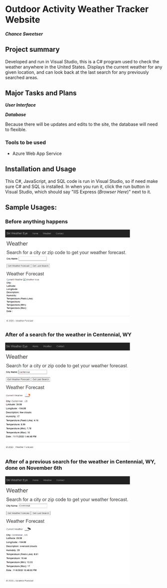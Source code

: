 # Outdoor Activity Weather Tracker Website
##### Chance Sweetser

## Project summary ##
Developed and run in Visual Studio, this is a C# program used to check the weather anywhere in the United States. Displays the current weather for any given location, and can look back at the last search for any previously searched areas.

## Major Tasks and Plans ##
***User Interface***

***Database***

Because there will be updates and edits to the site, the database will need to flexible.

### Tools to be used ###
* Azure Web App Service

## Installation and Usage ##
This C#, JavaScript, and SQL code is run in Visual Studio, so if need make sure C# and SQL is installed. In when you run it, click the run button in Visual Studio, which should say "IIS Express (_Browser Here_)" next to it.

## Sample Usages:
### Before anything happens

<img src = "https://raw.githubusercontent.com/chancesweetser/Weather-Tracker/master/assets/WeatherSearch1.png" width = "400"> <br>

### After of a search for the weather in Centennial, WY

<img src = "https://raw.githubusercontent.com/chancesweetser/Weather-Tracker/master/assets/WeatherSearch2.png" width = "400"> <br>

### After of a previous search for the weather in Centennial, WY, done on November 6th

<img src = "https://raw.githubusercontent.com/chancesweetser/Weather-Tracker/master/assets/WeatherSearch3.png" width = "400"> <br>

